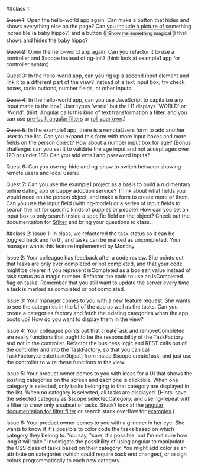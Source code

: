 ##class 1:

~~Quest 1~~: Open the hello-world app again. Can make a button that hides and shows everything else on the page? Can you include a picture of something incredible (a baby hippo?) and a button (<button>Show me something magical</button>) that shows and hides the baby hippo?

~~Quest 2~~: Open the hello-world app again. Can you refactor it to use a controller and $scope instead of ng-init? (hint: look at example1 app for controller syntax).

~~Quest 3~~: In the hello-world app, can you rig up a second input element and link it to a different part of the view? Instead of a text input box, try check boxes, radio buttons, number fields, or other inputs.

~~Quest 4~~: In the hello-world app, can you use JavaScript to capitalize any input made to the box? User types 'world' but the H1 displays 'WORLD' or 'World'. (hint: Angular calls this kind of text transformation a filter, and you can use [pre-built angular filters](https://docs.angularjs.org/api/ng/filter/uppercase) or [roll your own](http://codepen.io/WinterJoey/pen/sfFaK).)

~~Quest 5~~: In the example1 app, there is a remoteUsers form to add another user to the list. Can you expand this form with more input boxes and more fields on the person object? How about a number input box for age? (Bonus challenge: can you set it to validate the age input and not accept ages over 120 or under 18?) Can you add email and password inputs?

Quest 6: Can you use ng-hide and ng-show to switch between showing remote users and local users?

Quest 7: Can you use the example1 project as a basis to build a rudimentary online dating app or puppy adoption service? Think about what fields you would need on the person object, and make a form to create more of them. Can you use the input field (with ng-model) or a series of input fields to search the list for specific kinds of puppies or people? How can you set an input box to only search inside a specific field on the object? Check out the documentation for [$filter](https://docs.angularjs.org/api/ng/filter/filter) and bring your questions to class.

##class 2:
~~Issue 1~~:
In class, we refactored the task status so it can be toggled back and forth, and tasks can be marked as uncompleted. Your manager wants this feature implemented by Monday.

~~Issue 2~~:
Your colleague has feedback after a code review. She points out that tasks are only ever completed or not completed, and that your code might be clearer if you represent isCompleted as a boolean value instead of task.status as a magic number. Refactor the code to use an isCompleted flag on tasks. Remember that you still want to update the server every time a task is marked as completed or not completed.

Issue 3:
Your manager comes to you with a new feature request. She wants to see the categories in the UI of the app as well as the tasks. Can you create a categories factory and fetch the existing categories when the app boots up? How do you want to display them in the view?

Issue 4:
Your colleague points out that createTask and removeCompleted are really functions that ought to be the responsibility of the TaskFactory and not in the controller. Refactor the business logic and REST calls out of the controller and into the TaskFactory, so that you can call TaskFactory.create(taskObject) from inside $scope.createTask, and just use the controller to wire these functions to the view.

Issue 5:
Your product owner comes to you with ideas for a UI that shows the existing categories on the screen and each one is clickable. When one category is selected, only tasks belonging to that category are displayed in the list. When no category is selected, all tasks are displayed.  (Hints: save the selected category as $scope.selectedCategory, and use ng-repeat with a filter to show only a subset of tasks. Stuck? look at the [angular documentation for filter filter](https://docs.angularjs.org/api/ng/filter/filter) or search stack overflow for [examples](http://stackoverflow.com/questions/17793751/how-to-filter-by-object-property-in-angularjs).)

Issue 6:
Your product owner comes to you with a glimmer in her eye. She wants to know if it's possible to color code the tasks based on which category they belong to. You say, "sure, it's possible, but I'm not sure how long it will take." Investigate the possibility of using angular to manipulate the CSS class of tasks based on their category. You might add color as an attribute on categories (which could require back end changes), or assign colors programmatically to each new category.